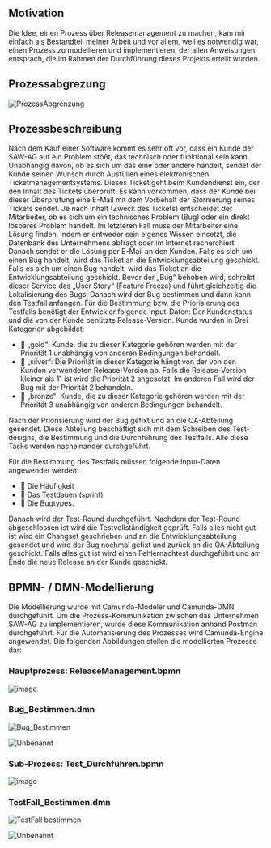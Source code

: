 ## Motivation

Die Idee, einen Prozess über Releasemanagement zu machen, kam mir einfach als Bestandteil meiner Arbeit und vor allem, weil es notwendig war, einen Prozess zu modellieren und implementieren, der allen Anweisungen entsprach, die im Rahmen der Durchführung dieses Projekts erteilt wurden.

## Prozessabgrezung
![ProzessAbgrenzung](https://user-images.githubusercontent.com/50373209/60470385-901b1c00-9c60-11e9-91d5-ae4c24ef55e4.png)

## Prozessbeschreibung
Nach dem Kauf einer Software kommt es sehr oft vor, dass ein Kunde der SAW-AG auf ein Problem stößt, das technisch oder funktional sein kann. Unabhängig davon, ob es sich um das eine oder andere handelt, sendet der Kunde seinen Wunsch durch Ausfüllen eines elektronischen Ticketmanagementsystems. Dieses Ticket geht beim Kundendienst ein, der den Inhalt des Tickets überprüft. Es kann vorkommen, dass der Kunde bei dieser Überprüfung eine E-Mail mit dem Vorbehalt der Stornierung seines Tickets sendet.
Je nach Inhalt (Zweck des Tickets) entscheidet der Mitarbeiter, ob es sich um ein technisches Problem (Bug) oder ein direkt lösbares Problem handelt. Im letzteren Fall muss der Mitarbeiter eine Lösung finden, indem er entweder sein eigenes Wissen einsetzt, die Datenbank des Unternehmens abfragt oder im Internet recherchiert. Danach sendet er die Lösung per E-Mail an den Kunden. Falls es sich um einen Bug handelt, wird das Ticket an die Entwicklungsabteilung geschickt. Falls es sich um einen Bug handelt, wird das Ticket an die Entwicklungsabteilung geschickt. Bevor der „Bug“ behoben wird, schreibt dieser Service das „User Story“ (Feature Freeze) und führt gleichzeitig die Lokalisierung des Bugs. Danach wird der Bug bestimmen und dann kann den Testfall anfangen. Für die Bestimmung bzw. die Priorisierung des Testfalls benötigt der Entwickler folgende Input-Daten: Der Kundenstatus und die von der Kunde benützte Release-Version. Kunde wurden in Drei Kategorien abgebildet:

- 	„gold“: Kunde, die zu dieser Kategorie gehören werden mit der Priorität 1 unabhängig von anderen Bedingungen behandelt.
- 	„silver“: Die Priorität in dieser Kategorie hängt von der von den Kunden verwendeten Release-Version ab. Falls die Release-Version kleiner als 11 ist wird die Priorität 2 angesetzt. Im anderen Fall wird der Bug mit der Priorität 2 behandeln. 
- 	„bronze“: Kunde, die zu dieser Kategorie gehören werden mit der Priorität 3 unabhängig von anderen Bedingungen behandelt. 

Nach der Priorisierung wird der Bug gefixt und an die QA-Abteilung gesendet. Diese Abteilung beschäftigt sich mit dem Schreiben des Test-designs, die Bestimmung und die Durchführung des Testfalls. Alle diese Tasks werden nacheinander durchgeführt.

Für die Bestimmung des Testfalls müssen folgende Input-Daten angewendet werden:
- 	Die Häufigkeit
- 	Das Testdauen (sprint)
- 	Die Bugtypes.

Danach wird der Test-Round durchgeführt. Nachdem der Test-Round abgeschlossen ist wird die Testvollständigkeit geprüft. Falls alles nicht gut ist wird ein Changset geschrieben und an die Entwicklungsabteilung gesendet und wird der Bug nochmal gefixt und zurück an die QA-Abteilung geschickt. Falls alles gut ist wird einen Fehlernachtest durchgeführt und am Ende die neue Release an der Kunde geschickt. 

## BPMN- / DMN-Modellierung

Die Modellierung wurde mit Camunda-Modeler und Camunda-DMN durchgeführt. Um die Prozess-Kommunikation zwischen das Unternehmen SAW-AG zu implementieren, wurde diese Kommunikation anhand Postman durchgeführt. Für die Automatisierung des Prozesses wird Camunda-Engine angewendet.
Die folgenden Abbildungen stellen die modellierten Prozesse dar:

### Hauptprozess: ReleaseManagement.bpmn
![image](https://user-images.githubusercontent.com/50373209/60469104-e043af80-9c5b-11e9-88e3-ac5cd6a2bc84.png)

### Bug_Bestimmen.dmn
![Bug_Bestimmen](https://user-images.githubusercontent.com/50373209/60469335-927b7700-9c5c-11e9-86af-bdc998178b2e.png)

![Unbenannt](https://user-images.githubusercontent.com/50373209/60469536-4ed53d00-9c5d-11e9-8308-72d51ae219cf.PNG)

### Sub-Prozess: Test_Durchführen.bpmn
![image](https://user-images.githubusercontent.com/50373209/60469622-aecbe380-9c5d-11e9-8b17-46607a2be964.png)

### TestFall_Bestimmen.dmn
![TestFall bestimmen](https://user-images.githubusercontent.com/50373209/60469745-26017780-9c5e-11e9-8d89-481e4715c942.png)

![Unbenannt](https://user-images.githubusercontent.com/50373209/60469865-7e387980-9c5e-11e9-94dd-0ff3cfd02180.PNG)
